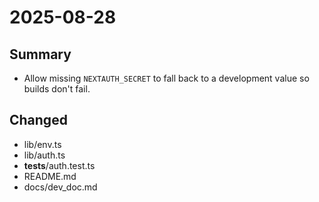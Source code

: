 # 2025-08-28

## Summary
- Allow missing `NEXTAUTH_SECRET` to fall back to a development value so builds don't fail.

## Changed
- lib/env.ts
- lib/auth.ts
- __tests__/auth.test.ts
- README.md
- docs/dev_doc.md
